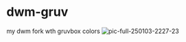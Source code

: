 # dwm-gruv
my dwm fork wth gruvbox colors
![pic-full-250103-2227-23](https://github.com/user-attachments/assets/be771755-e106-411a-8037-5117a783799c)
